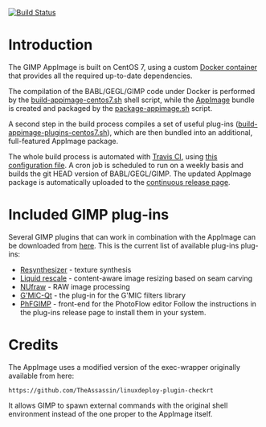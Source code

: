 [![Build Status](https://travis-ci.org/aferrero2707/gimp-appimage.svg?branch=master)](https://travis-ci.org/aferrero2707/gimp-appimage)

# Introduction

The GIMP AppImage is built on CentOS 7, using a custom [Docker container](https://github.com/aferrero2707/docker-centos7-gimp) that provides all the required up-to-date dependencies.

The compilation of the BABL/GEGL/GIMP code under Docker is performed by the [build-appimage-centos7.sh](https://github.com/aferrero2707/gimp-appimage/blob/master/build-appimage-centos7.sh) shell script, while the [AppImage](https://appimage.org) bundle is created and packaged by the [package-appimage.sh](https://github.com/aferrero2707/gimp-appimage/blob/master/package-appimage.sh) script.

A second step in the build process compiles a set of useful plug-ins ([build-appimage-plugins-centos7.sh](https://github.com/aferrero2707/gimp-appimage/blob/master/build-appimage-plugins-centos7.sh)), which are then bundled into an additional, full-featured AppImage package.

The whole build process is automated with [Travis CI](https://travis-ci.org/aferrero2707/gimp-appimage), using [this configuration file](https://github.com/aferrero2707/gimp-appimage/blob/master/.travis.yml). A cron job is scheduled to run on a weekly basis and builds the git HEAD version of BABL/GEGL/GIMP. The updated AppImage package is automatically uploaded to the [continuous release page](https://github.com/aferrero2707/gimp-appimage/releases/tag/continuous).

# Included GIMP plug-ins

Several GIMP plugins that can work in combination with the AppImage can be downloaded from [here](https://github.com/aferrero2707/gimp-plugins-collection/releases/tag/continuous).
This is the current list of available plug-ins plug-ins:
* [Resynthesizer](http://registry.gimp.org/node/25219) - texture synthesis
* [Liquid rescale](http://liquidrescale.wikidot.com/) - content-aware image resizing based on seam carving
* [NUfraw](https://sourceforge.net/projects/nufraw/) - RAW image processing
* [G'MIC-Qt](https://gmic.eu/gimp.shtml) - the plug-in for the G'MIC filters library
* [PhFGIMP](https://github.com/aferrero2707/PhFGimp) - front-end for the PhotoFlow editor
Follow the instructions in the plug-ins release page to install them in your system.

# Credits

The AppImage uses a modified version of the exec-wrapper originally available from here:

    https://github.com/TheAssassin/linuxdeploy-plugin-checkrt
    
It allows GIMP to spawn external commands with the original shell environment instead of the one proper to the AppImage itself. 
